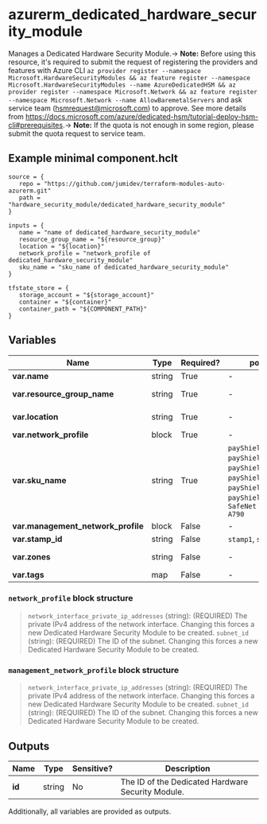 # azurerm_dedicated_hardware_security_module

Manages a Dedicated Hardware Security Module.-> **Note:** Before using this resource, it's required to submit the request of registering the providers and features with Azure CLI `az provider register --namespace Microsoft.HardwareSecurityModules && az feature register --namespace Microsoft.HardwareSecurityModules --name AzureDedicatedHSM && az provider register --namespace Microsoft.Network && az feature register --namespace Microsoft.Network --name AllowBaremetalServers` and ask service team (hsmrequest@microsoft.com) to approve. See more details from <https://docs.microsoft.com/azure/dedicated-hsm/tutorial-deploy-hsm-cli#prerequisites>.-> **Note:** If the quota is not enough in some region, please submit the quota request to service team.

## Example minimal component.hclt

```hcl
source = {
   repo = "https://github.com/jumidev/terraform-modules-auto-azurerm.git" 
   path = "hardware_security_module/dedicated_hardware_security_module" 
}

inputs = {
   name = "name of dedicated_hardware_security_module" 
   resource_group_name = "${resource_group}" 
   location = "${location}" 
   network_profile = "network_profile of dedicated_hardware_security_module" 
   sku_name = "sku_name of dedicated_hardware_security_module" 
}

tfstate_store = {
   storage_account = "${storage_account}" 
   container = "${container}" 
   container_path = "${COMPONENT_PATH}" 
}

```

## Variables

| Name | Type | Required? |  possible values |  Description |
| ---- | ---- | --------- |  ----------- | ----------- |
| **var.name** | string | True | -  |  The name which should be used for this Dedicated Hardware Security Module. Changing this forces a new Dedicated Hardware Security Module to be created. | 
| **var.resource_group_name** | string | True | -  |  The name of the Resource Group where the Dedicated Hardware Security Module should exist. Changing this forces a new Dedicated Hardware Security Module to be created. | 
| **var.location** | string | True | -  |  The Azure Region where the Dedicated Hardware Security Module should exist. Changing this forces a new Dedicated Hardware Security Module to be created. | 
| **var.network_profile** | block | True | -  |  A `network_profile` block. | 
| **var.sku_name** | string | True | `payShield10K_LMK1_CPS60`, `payShield10K_LMK1_CPS250`, `payShield10K_LMK1_CPS2500`, `payShield10K_LMK2_CPS60`, `payShield10K_LMK2_CPS250`, `payShield10K_LMK2_CPS2500`, `SafeNet Luna Network HSM A790`  |  The SKU name of the dedicated hardware security module. Possible values are `payShield10K_LMK1_CPS60`,`payShield10K_LMK1_CPS250`,`payShield10K_LMK1_CPS2500`,`payShield10K_LMK2_CPS60`,`payShield10K_LMK2_CPS250`,`payShield10K_LMK2_CPS2500` and `SafeNet Luna Network HSM A790`. Changing this forces a new Dedicated Hardware Security Module to be created. | 
| **var.management_network_profile** | block | False | -  |  A `management_network_profile` block. | 
| **var.stamp_id** | string | False | `stamp1`, `stamp2`  |  The ID of the stamp. Possible values are `stamp1` or `stamp2`. Changing this forces a new Dedicated Hardware Security Module to be created. | 
| **var.zones** | string | False | -  |  Specifies a list of Availability Zones in which this Dedicated Hardware Security Module should be located. Changing this forces a new Dedicated Hardware Security Module to be created. | 
| **var.tags** | map | False | -  |  A mapping of tags which should be assigned to the Dedicated Hardware Security Module. | 

### `network_profile` block structure

>`network_interface_private_ip_addresses` (string): (REQUIRED) The private IPv4 address of the network interface. Changing this forces a new Dedicated Hardware Security Module to be created.
>`subnet_id` (string): (REQUIRED) The ID of the subnet. Changing this forces a new Dedicated Hardware Security Module to be created.

### `management_network_profile` block structure

>`network_interface_private_ip_addresses` (string): (REQUIRED) The private IPv4 address of the network interface. Changing this forces a new Dedicated Hardware Security Module to be created.
>`subnet_id` (string): (REQUIRED) The ID of the subnet. Changing this forces a new Dedicated Hardware Security Module to be created.



## Outputs

| Name | Type | Sensitive? | Description |
| ---- | ---- | --------- | --------- |
| **id** | string | No  | The ID of the Dedicated Hardware Security Module. | 

Additionally, all variables are provided as outputs.
